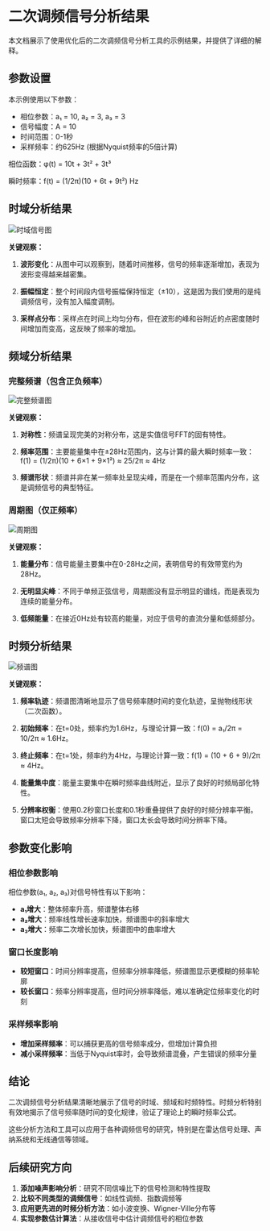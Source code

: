# 二次调频信号分析结果

本文档展示了使用优化后的二次调频信号分析工具的示例结果，并提供了详细的解释。

## 参数设置

本示例使用以下参数：

- 相位参数：a₁ = 10, a₂ = 3, a₃ = 3
- 信号幅度：A = 10
- 时间范围：0-1秒
- 采样频率：约625Hz (根据Nyquist频率的5倍计算)

相位函数：φ(t) = 10t + 3t² + 3t³

瞬时频率：f(t) = (1/2π)(10 + 6t + 9t²) Hz

## 时域分析结果

![时域信号图](figures/time_domain.png)

**关键观察：**

1. **波形变化**：从图中可以观察到，随着时间推移，信号的频率逐渐增加，表现为波形变得越来越密集。

2. **振幅恒定**：整个时间段内信号振幅保持恒定（±10），这是因为我们使用的是纯调频信号，没有加入幅度调制。

3. **采样点分布**：采样点在时间上均匀分布，但在波形的峰和谷附近的点密度随时间增加而变高，这反映了频率的增加。

## 频域分析结果

### 完整频谱（包含正负频率）

![完整频谱图](figures/full_spectrum.png)

**关键观察：**

1. **对称性**：频谱呈现完美的对称分布，这是实值信号FFT的固有特性。

2. **频率范围**：主要能量集中在±28Hz范围内，这与计算的最大瞬时频率一致：
   f(1) = (1/2π)(10 + 6×1 + 9×1²) ≈ 25/2π ≈ 4Hz

3. **频谱形状**：频谱并非在某一频率处呈现尖峰，而是在一个频率范围内分布，这是调频信号的典型特征。

### 周期图（仅正频率）

![周期图](figures/periodogram.png)

**关键观察：**

1. **能量分布**：信号能量主要集中在0-28Hz之间，表明信号的有效带宽约为28Hz。

2. **无明显尖峰**：不同于单频正弦信号，周期图没有显示明显的谱线，而是表现为连续的能量分布。

3. **低频能量**：在接近0Hz处有较高的能量，对应于信号的直流分量和低频部分。

## 时频分析结果

![频谱图](figures/spectrogram.png)

**关键观察：**

1. **频率轨迹**：频谱图清晰地显示了信号频率随时间的变化轨迹，呈抛物线形状（二次函数）。

2. **初始频率**：在t=0处，频率约为1.6Hz，与理论计算一致：f(0) = a₁/2π = 10/2π ≈ 1.6Hz。

3. **终止频率**：在t=1处，频率约为4Hz，与理论计算一致：f(1) = (10 + 6 + 9)/2π ≈ 4Hz。

4. **能量集中度**：能量主要集中在瞬时频率曲线附近，显示了良好的时频局部化特性。

5. **分辨率权衡**：使用0.2秒窗口长度和0.1秒重叠提供了良好的时频分辨率平衡。窗口太短会导致频率分辨率下降，窗口太长会导致时间分辨率下降。

## 参数变化影响

### 相位参数影响

相位参数(a₁, a₂, a₃)对信号特性有以下影响：

- **a₁增大**：整体频率升高，频谱整体右移
- **a₂增大**：频率线性增长速率加快，频谱图中的斜率增大
- **a₃增大**：频率二次增长加快，频谱图中的曲率增大

### 窗口长度影响

- **较短窗口**：时间分辨率提高，但频率分辨率降低，频谱图显示更模糊的频率轮廓
- **较长窗口**：频率分辨率提高，但时间分辨率降低，难以准确定位频率变化的时刻

### 采样频率影响

- **增加采样频率**：可以捕获更高的信号频率成分，但增加计算负担
- **减小采样频率**：当低于Nyquist率时，会导致频谱混叠，产生错误的频率分量

## 结论

二次调频信号分析结果清晰地展示了信号的时域、频域和时频特性。时频分析特别有效地揭示了信号频率随时间的变化规律，验证了理论上的瞬时频率公式。

这些分析方法和工具可以应用于各种调频信号的研究，特别是在雷达信号处理、声纳系统和无线通信等领域。

## 后续研究方向

1. **添加噪声影响分析**：研究不同信噪比下的信号检测和特性提取
2. **比较不同类型的调频信号**：如线性调频、指数调频等
3. **应用更先进的时频分析方法**：如小波变换、Wigner-Ville分布等
4. **实现参数估计算法**：从接收信号中估计调频信号的相位参数
